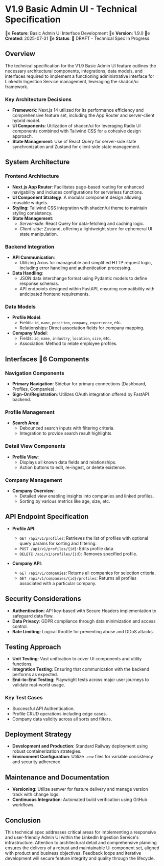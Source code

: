 # V1.9 Basic Admin UI - Technical Specification

e **Feature**: Basic Admin UI Interface Development
e **Version**: 1.9.0
e **Created**: 2025-07-31
e **Status**: 🚧 DRAFT - Technical Spec In Progress

## Overview

The technical specification for the V1.9 Basic Admin UI feature outlines the necessary architectural components, integrations, data models, and interfaces required to implement a functioning administrative interface for LinkedIn Ingestion Service management, leveraging the shadcn/ui framework.

### Key Architecture Decisions
- **Framework**: Next.js 14 utilized for its performance efficiency and comprehensive feature set, including the App Router and server-client hybrid model.
- **UI Components**: Utilization of shadcn/ui for leveraging Radix UI components combined with Tailwind CSS for a cohesive design approach.
- **State Management**: Use of React Query for server-side state synchronization and Zustand for client-side state management.

## System Architecture

### Frontend Architecture
- **Next.js App Router**: Facilitates page-based routing for enhanced navigability and includes configurations for serverless functions.
- **UI Component Strategy**: A modular component design allowing reusable widgets.
- **Styling**: Tailwind CSS integration with shadcn/ui theme to maintain styling consistency.
- **State Management**:
  - *Server-side*: React Query for data-fetching and caching logic.
  - *Client-side*: Zustand, offering a lightweight store for ephemeral UI state manipulation.

### Backend Integration
- **API Communication**:
  - Utilizing Axios for manageable and simplified HTTP request logic, including error handling and authentication processing.
- **Data Handling**:
  - JSON data interchange format using Pydantic models to define response schemas.
  - API endpoints designed within FastAPI, ensuring compatibility with anticipated frontend requirements.

### Data Models
- **Profile Model**:
  - Fields: `id`, `name`, `position`, `company`, `experience`, etc.
  - Relationships: Direct association fields for company mapping.
- **Company Model**:
  - Fields: `id`, `name`, `industry`, `location`, `size`, etc.
  - Association: Method to relate employee profiles.

## Interfaces 6 Components

### Navigation Components
- **Primary Navigation**: Sidebar for primary connections (Dashboard, Profiles, Companies).
- **Sign-On/Registration**: Utilizes OAuth integration offered by FastAPI backend.

### Profile Management
- **Search Area**:
  - Debounced search inputs with filtering criteria.
  - Integration to provide search result highlights.

### Detail View Components
- **Profile View**:
  - Displays all known data fields and relationships.
  - Action buttons to edit, re-ingest, or delete existence.

### Company Management
- **Company Overview**:
  - Detailed view enabling insights into companies and linked profiles.
  - Sorting by various metrics like age, size, etc.

## API Endpoint Specification

- **Profile API**:
  - `GET /api/v1/profiles`: Retrieves the list of profiles with optional query params for sorting and filtering.
  - `POST /api/v1/profiles/{id}`: Edits profile data.
  - `DELETE /api/v1/profiles/{id}`: Removes specified profile.

- **Company API**:
  - `GET /api/v1/companies`: Returns all companies for selection criteria.
  - `GET /api/v1/companies/{id}/profiles`: Returns all profiles associated with a particular company.

## Security Considerations
- **Authentication**: API key-based with Secure Headers implementation to safeguard data flow.
- **Data Privacy**: GDPR compliance through data minimization and access control.
- **Rate Limiting**: Logical throttle for preventing abuse and DDoS attacks.

## Testing Approach
- **Unit Testing**: Vast unification to cover UI components and utility functions.
- **Integration Testing**: Ensuring that communication with the backend performs as expected.
- **End-to-End Testing**: Playwright tests across major user journeys to validate real-world usage.

### Key Test Cases
- Successful API Authentication.
- Profile CRUD operations including edge cases.
- Company data validity across all sorts and filters.

## Deployment Strategy
- **Development and Production**: Standard Railway deployment using robust containerization strategies.
- **Environment Configuration**: Utilize `.env` files for variable consistency and security adherence.

## Maintenance and Documentation
- **Versioning**: Utilize semver for feature delivery and manage version track with change logs.
- **Continuous Integration**: Automated build verification using GitHub workflows.

## Conclusion

This technical spec addresses critical areas for implementing a responsive and user-friendly Admin UI within the LinkedIn Ingestion Service's infrastructure. Attention to architectural detail and comprehensive planning ensures the delivery of a robust and maintainable UI component set, aligned with product and business objectives. Feedback loops and iterative development will secure feature integrity and quality through the lifecycle.

